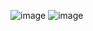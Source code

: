 
![image](https://github.com/user-attachments/assets/9a7e6b8a-da36-4389-ad36-9e22b0b9311f)
![image](https://github.com/user-attachments/assets/4bf44ff0-003a-49d9-93f6-3501005581d0)
